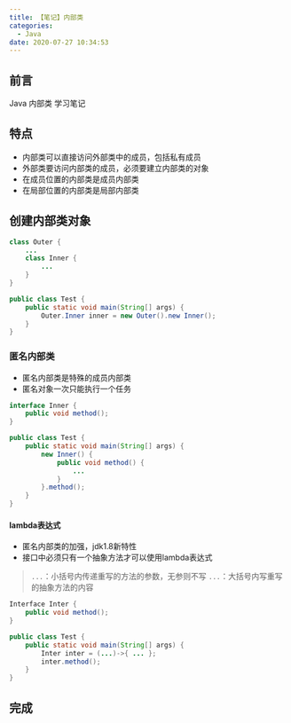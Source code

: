 ```yaml
---
title: 【笔记】内部类
categories:
  - Java
date: 2020-07-27 10:34:53
---
```


## 前言

Java 内部类 学习笔记

<!-- more -->

## 特点

- 内部类可以直接访问外部类中的成员，包括私有成员
- 外部类要访问内部类的成员，必须要建立内部类的对象
- 在成员位置的内部类是成员内部类
- 在局部位置的内部类是局部内部类

## 创建内部类对象

``` java
class Outer {
    ...
    class Inner {
        ...
    }
}

public class Test {
    public static void main(String[] args) {
        Outer.Inner inner = new Outer().new Inner();
    }
}
```

### 匿名内部类

- 匿名内部类是特殊的成员内部类
- 匿名对象一次只能执行一个任务

``` java
interface Inner {
    public void method();
}

public class Test {
    public static void main(String[] args) {
        new Inner() {
            public void method() {
                ...
            }
        }.method();
    }
}
```

#### lambda表达式

- 匿名内部类的加强，jdk1.8新特性
- 接口中必须只有一个抽象方法才可以使用lambda表达式

> `...`：小括号内传递重写的方法的参数，无参则不写
> `...`：大括号内写重写的抽象方法的内容

``` java
Interface Inter {
    public void method();
}

public class Test {
    public static void main(String[] args) {
        Inter inter = (...)->{ ... };
        inter.method();
    }
}
```

## 完成

